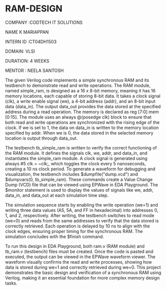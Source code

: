 # RAM-DESIGN

COMPANY :CODTECH IT SOLUTIONS

NAME K MARIAPPAN

INTERN ID :CT04DH1503

DOMAIN: VLSI

DURATION: 4 WEEKS

MENTOR : NEELA SANTOSH

The given Verilog code implements a simple synchronous RAM and its testbench to demonstrate read and write operations. The RAM module, named simple_ram, is designed as a 16 x 8-bit memory, meaning it has 16 memory locations, each capable of storing 8-bit data. It takes a clock signal (clk), a write enable signal (we), a 4-bit address (addr), and an 8-bit input data (data_in). The output data_out provides the data stored at the specified address during a read operation. The memory is declared as reg [7:0] mem [0:15]. The module uses an always @(posedge clk) block to ensure that both read and write operations are synchronized with the rising edge of the clock. If we is set to 1, the data on data_in is written to the memory location specified by addr. When we is 0, the data stored in the selected memory location is output through data_out.

The testbench tb_simple_ram is written to verify the correct functioning of the RAM module. It defines the signals clk, we, addr, and data_in, and instantiates the simple_ram module. A clock signal is generated using always #5 clk = ~clk;, which toggles the clock every 5 nanoseconds, creating a 10 ns clock period. To generate a waveform for debugging and visualization, the testbench includes $dumpfile("dump.vcd") and $dumpvars(0, tb_simple_ram). These commands create a Value Change Dump (VCD) file that can be viewed using EPWave in EDA Playground. The $monitor statement is used to display the values of signals like we, addr, data_in, and data_out at each simulation time step.

The simulation sequence starts by enabling the write operation (we=1) and writing three data values (A5, 5A, and FF in hexadecimal) into addresses 0, 1, and 2, respectively. After writing, the testbench switches to read mode (we=0) and reads from the same addresses to verify that the data stored is correctly retrieved. Each operation is delayed by 10 ns to align with the clock edges, ensuring proper timing for the synchronous RAM. The simulation concludes with the $finish command.

To run this design in EDA Playground, both ram.v (RAM module) and tb_ram.v (testbench) files must be created. Once the code is pasted and executed, the output can be viewed in the EPWave waveform viewer. The waveform visually confirms the read and write processes, showing how data is stored during we=1 and correctly retrieved during we=0. This project demonstrates the basic design and verification of a synchronous RAM using Verilog, making it an essential foundation for more complex memory design tasks.


